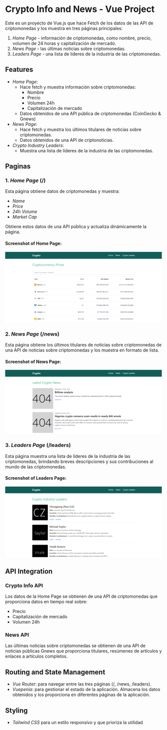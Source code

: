 # Crypto Info and News - Vue Project

Este es un proyecto de Vue.js que hace Fetch de los datos de las API de criptomonedas y los muestra en tres páginas principales:

1. _Home Page_ - información de criptomonedas, como nombre, precio, volumen de 24 horas y capitalización de mercado.
2. _News Page_ - las últimas noticias sobre criptomonedas.
3. _Leaders Page_ - una lista de líderes de la industria de las criptomonedas.

## Features

- _Home Page_:
  - Hace fetch y muestra información sobre criptomonedas:
    - Nombre
    - Precio
    - Volumen 24h
    - Capitalización de mercado
  - Datos obtenidos de una API pública de criptomonedas (CoinGecko & Gnews)
- _News Page_:
  - Hace fetch y muestra los últimos titulares de noticias sobre criptomonedas.
  - Datos obtenidos de una API de criptonoticias.
- _Crypto Industry Leaders_:
  - Muestra una lista de líderes de la industria de las criptomonedas.

## Paginas

### 1. _Home Page_ (/)

Esta página obtiene datos de criptomonedas y muestra:

- _Name_
- _Price_
- _24h Volume_
- _Market Cap_

Obtiene estos datos de una API pública y actualiza dinámicamente la página.

#### Screenshot of Home Page:

![Home Page Screenshot](./src/assets/cryptohomepage.png)

### 2. _News Page_ (/news)

Esta página obtiene los últimos titulares de noticias sobre criptomonedas de una API de noticias sobre criptomonedas y los muestra en formato de lista.

#### Screenshot of News Page:

![News Page Screenshot](./src/assets/latestnews.png)

### 3. _Leaders Page_ (/leaders)

Esta página muestra una lista de líderes de la industria de las criptomonedas, brindando breves descripciones y sus contribuciones al mundo de las criptomonedas.

#### Screenshot of Leaders Page:

![Leaders Page Screenshot](./src/assets/leaders.png)

## API Integration

### Crypto Info API

Los datos de la Home Page se obtienen de una API de criptomonedas que proporciona datos en tiempo real sobre:

- Precio
- Capitalización de mercado
- Volumen 24h

### News API

Las últimas noticias sobre criptomonedas se obtienen de una API de noticias públicas Gnews que proporciona titulares, resúmenes de artículos y enlaces a artículos completos.

## Routing and State Management

- _Vue Router_: para navegar entre las tres páginas (/, /news, /leaders).
- _Vuepenia_: para gestionar el estado de la aplicación. Almacena los datos obtenidos y los proporciona en diferentes páginas de la aplicación.

## Styling

- _Tailwind CSS_ para un estilo responsivo y que prioriza la utilidad

